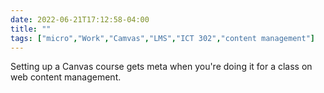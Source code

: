 ---date: 2022-06-21T17:12:58-04:00title: ""tags: ["micro","Work","Camvas","LMS","ICT 302","content management"]---Setting up a Canvas course gets meta when you're doing it for a class on web content management.